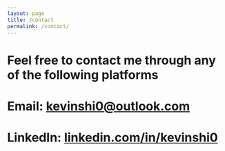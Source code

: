 ```yaml
---
layout: page
title: /contact
permalink: /contact/
---
```

# Feel free to contact me through any of the following platforms
# Email: <a href="mailto:kevinshi0@outlook.com" target="_blank" rel="noopener noreferrer">kevinshi0@outlook.com</a>
# LinkedIn: <a href="https://linkedin.com/in/kevinshi0" target="_blank" rel="noopener noreferrer">linkedin.com/in/kevinshi0</a>

